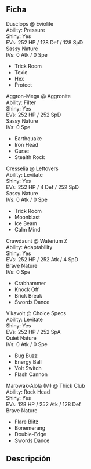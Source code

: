 ## Ficha
Dusclops @ Eviolite  
Ability: Pressure  
Shiny: Yes  
EVs: 252 HP / 128 Def / 128 SpD  
Sassy Nature  
IVs: 0 Atk / 0 Spe  
- Trick Room  
- Toxic  
- Hex  
- Protect  

Aggron-Mega @ Aggronite  
Ability: Filter  
Shiny: Yes  
EVs: 252 HP / 252 SpD  
Sassy Nature  
IVs: 0 Spe  
- Earthquake  
- Iron Head  
- Curse  
- Stealth Rock  

Cresselia @ Leftovers  
Ability: Levitate  
Shiny: Yes  
EVs: 252 HP / 4 Def / 252 SpD  
Sassy Nature  
IVs: 0 Atk / 0 Spe  
- Trick Room  
- Moonblast  
- Ice Beam  
- Calm Mind  

Crawdaunt @ Waterium Z  
Ability: Adaptability  
Shiny: Yes  
EVs: 252 HP / 252 Atk / 4 SpD  
Brave Nature  
IVs: 0 Spe  
- Crabhammer  
- Knock Off  
- Brick Break  
- Swords Dance  

Vikavolt @ Choice Specs  
Ability: Levitate  
Shiny: Yes  
EVs: 252 HP / 252 SpA  
Quiet Nature  
IVs: 0 Atk / 0 Spe  
- Bug Buzz  
- Energy Ball  
- Volt Switch  
- Flash Cannon  

Marowak-Alola (M) @ Thick Club  
Ability: Rock Head  
Shiny: Yes  
EVs: 128 HP / 252 Atk / 128 Def  
Brave Nature  
- Flare Blitz  
- Bonemerang  
- Double-Edge  
- Swords Dance  
## Descripción